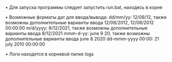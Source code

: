 • Для запуска программы следует запустить run.bat, находясь в корне

• Возможные форматы дат для ввода/вывода:
dd/mm/yy: 12/08/12, также возможны дополнительные варианты ввода 12/08/2012, 12/08/2012 00:00:00
m/d/yyyy: 8/12/2021,  также возможны дополнительные варианты ввода 8/12/2021
mmm-d-yy: june 9 20, также возможны дополнительные варианты ввода june 8 2020
dd-mmm-yyyy 00:00: 21 july 2010 00:00:00

• Логи находятся в корневой папке logs
